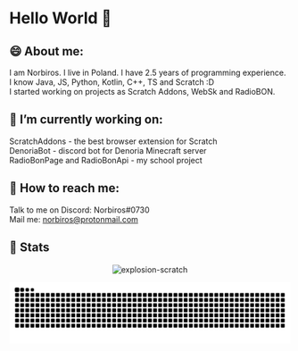 # Hello World 👋

## 😄 About me:
I am Norbiros. I live in Poland. I have 2.5 years of programming experience. <br>
I know Java, JS, Python, Kotlin, C++, TS and Scratch :D<br/>
I started working on projects as Scratch Addons, WebSk and RadioBON.

## 🔭 I’m currently working on:
ScratchAddons - the best browser extension for Scratch<br>
DenoriaBot - discord bot for Denoria Minecraft server<br>
RadioBonPage and RadioBonApi - my school project

## 📯 How to reach me:
Talk to me on Discord: Norbiros#0730<br>
Mail me: norbiros@protonmail.com

## 🧪 Stats
[comment]: <> (Add this in future when I gonna have more visitors xD <p align=center><img align="center" src="https://visitor-badge-reloaded.herokuapp.com/badge?page_id=Norbiros.visitor.badge.reloaded&color=80ff00&style=for-the-badge&logo=github" /></p>)
<p align=center><img align="center" src="https://github-readme-streak-stats.herokuapp.com/?user=Norbiros&" alt="explosion-scratch" /></p>
<p align=center><img align="center" src="https://raw.githubusercontent.com/Norbiros/Norbiros/output/github-contribution-grid-snake.svg" /></p>

